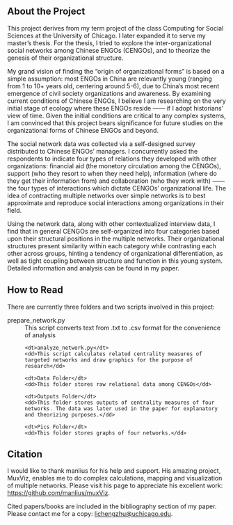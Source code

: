 ## About the Project

This project derives from my term project of the class Computing for Social Sciences at the University of Chicago. I later expanded it to serve my master’s thesis. For the thesis, I tried to explore the inter-organizational social networks among Chinese ENGOs (CENGOs), and to theorize the genesis of their organizational structure.

My grand vision of finding the “origin of organizational forms” is based on a simple assumption: most ENGOs in China are relevantly young (ranging from 1 to 10+ years old, centering around 5-6), due to China’s most recent emergence of civil society organizations and awareness. By examining current conditions of Chinese ENGOs, I believe I am researching on the very initial stage of ecology where these ENGOs reside —— if I adopt historians’ view of time. Given the initial conditions are critical to any complex systems, I am convinced that this project bears significance for future studies on the organizational forms of Chinese ENGOs and beyond.

The social network data was collected via a self-designed survey distributed to Chinese ENGOs’ managers. I concurrently asked the respondents to indicate four types of relations they developed with other organizations: financial aid (the monetory circulation among the CENGOs), support (who they resort to when they need help), information (where do they get their information from) and collaboration (who they work with) —— the four types of interactions which dictate CENGOs’ organizational life. The idea of contracting multiple networks over simple networks is to best approximate and reproduce social interactions among organizations in their field.

Using the network data, along with other contextualized interview data, I find that in general CENGOs are self-organized into four categories based upon their structural positions in the multiple networks. Their organizational structures present similarity within each category while contrasting each other across groups, hinting a tendency of organizational differentiation, as well as tight coupling between structure and function in this young system. Detailed information and analysis can be found in my paper.




## How to Read

There are currently three folders and two scripts involved in this project:

<dl>
	<dt>prepare_network.py</dt>   
	<dd>This script converts text from .txt to .csv format for the convenience of analysis<dd>

	<dt>analyze_network.py</dt>
	<dd>This script calculates related centrality measures of targeted networks and draw graphics for the purpose of research</dd>

	<dt>Data Folder</dt>
	<dd>This folder stores raw relational data among CENGOs</dd>

	<dt>Outputs Folder</dt>
	<dd>This folder stores outputs of centrality measures of four networks. The data was later used in the paper for explanatory and theorizing purposes.</dd>

	<dt>Pics Folder</dt>
	<dd>This folder stores graphs of four networks.</dd>
</dl>




## Citation 

I would like to thank manlius for his help and support. His amazing project, MuxViz, enables me to do complex calculations, mapping and visualization of multiple networks. Please visit his page to appreciate his excellent work: https://github.com/manlius/muxViz.

Cited papers/books are included in the bibliography section of my paper. Please contact me for a copy: lichengzhu@uchicago.edu.